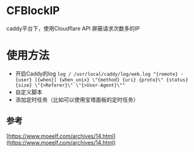 # CFBlockIP
caddy平台下，使用Cloudflare API 屏蔽请求次数多的IP

# 使用方法
* 开启Caddy的log
``
log / /usr/local/caddy/log/web.log "{remote} - {user} [{when}] {when_unix} \"{method} {uri} {proto}\" {status} {size} \"{>Referer}\" \"{>User-Agent}\""
``
* 自定义脚本
* 添加定时任务（比如可以使用宝塔面板的定时任务）

## 参考
[https://www.moeelf.com/archives/14.html](https://www.moeelf.com/archives/14.html)
